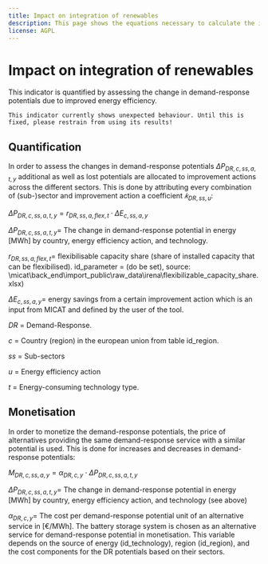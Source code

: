 ```yaml
---
title: Impact on integration of renewables
description: This page shows the equations necessary to calculate the impact of energy efficiency on the integration of renewables.
license: AGPL
---
```


<!--
© 2024 - 2025 Fraunhofer-Gesellschaft e.V., München

SPDX-License-Identifier: AGPL-3.0-or-later
-->

Impact on integration of renewables
=

This indicator is quantified by assessing the change in demand-response potentials due to improved energy efficiency.

```{warning}
This indicator currently shows unexpected behaviour. Until this is fixed, please restrain from using its results!
```

Quantification
-

In order to assess the changes in demand-response potentials $`\Delta P_{DR, c, ss, a, t, y}`$ additional as well as lost potentials are allocated to improvement actions across the different sectors. This is done by  attributing every combination of (sub-)sector and improvement action a coefficient $`𝑘_{DR, ss, u}`$:

$`\Delta P_{DR, c, ss, a, t, y} = r_{DR, ss, a, flex, t} \cdot \Delta E_{c, ss, a, y}`$ 

$`\Delta P_{DR, c, ss, a, t, y} = `$ The change in demand-response potential in energy [MWh] by country, energy efficiency action, and technology.

$`r_{DR, ss, a, flex, t} = `$ flexibilisable capacity share (share of installed capacity that can be flexibilised). 
id_parameter = (do be set), source: \micat\back_end\import_public\raw_data\irena\flexibilizable_capacity_share.xlsx)

$`\Delta E_{c, ss, a, y} = `$ energy savings from a certain improvement action which is an input from MICAT and defined by the user of the tool.

$DR$ = Demand-Response.

$c$ = Country (region) in the european union from table id_region.

$ss$ = Sub-sectors

$u$ = Energy efficiency action

$t$ = Energy-consuming technology type.

Monetisation
-

In order to monetize the demand-response potentials, the price of alternatives providing the same demand-response 
service with a similar potential is used. This is done for increases and decreases in demand-response potentials:

$`M_{DR, c, ss, a, y} = \alpha_{DR, c, y} \cdot \Delta P_{DR, c, ss, a, t, y}`$

$`\Delta P_{DR, c, ss, a, t, y} = `$ The change in demand-response potential in energy [MWh] by country, energy 
efficiency action, and technology (see above)

$`\alpha_{DR, c, y} = `$ The cost per demand-response potential unit of an alternative service in [€/MWh]. The battery 
storage system is chosen as an alternative service for demand-response potential in monetisation. This variable depends 
on the source of energy (id_technology), region (id_region), and the cost components for the DR potentials based on 
their sectors.